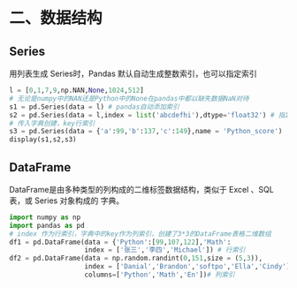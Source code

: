 # 二、数据结构

##  Series

⽤列表⽣成 Series时，Pandas 默认⾃动⽣成整数索引，也可以指定索引

```python
l = [0,1,7,9,np.NAN,None,1024,512]
# ⽆论是numpy中的NAN还是Python中的None在pandas中都以缺失数据NaN对待
s1 = pd.Series(data = l) # pandas⾃动添加索引
s2 = pd.Series(data = l,index = list('abcdefhi'),dtype='float32') # 指定⾏索引
# 传⼊字典创建，key⾏索引
s3 = pd.Series(data = {'a':99,'b':137,'c':149},name = 'Python_score')
display(s1,s2,s3)
```

##  DataFrame

DataFrame是由多种类型的列构成的⼆维标签数据结构，类似于 Excel 、SQL 表，或 Series 对象构成的 字典。

```python
import numpy as np
import pandas as pd
# index 作为⾏索引，字典中的key作为列索引，创建了3*3的DataFrame表格⼆维数组
df1 = pd.DataFrame(data = {'Python':[99,107,122],'Math':								[111,137,88],'En': [68,108,43]},# key作为列索引
                   index = ['张三','李四','Michael']) # ⾏索引
df2 = pd.DataFrame(data = np.random.randint(0,151,size = (5,3)),
                   index = ['Danial','Brandon','softpo','Ella','Cindy'],# ⾏索引
                   columns=['Python','Math','En'])# 列索引
```

#